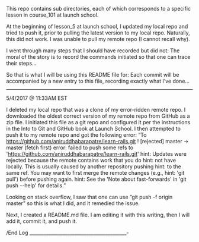 This repo contains sub directories, each of which corresponds to a specific lesson in course_101 at launch school. 

At the beginning of lesson_5 at launch school, I updated my local repo and tried to push it, prior to pulling the latest version to my local repo. Naturally, this did not work. I was unable to pull my remote repo (I cannot recall why). 

I went through many steps that I should have recorded but did not: The moral of the story is to record the commands initiated so that one can trace their steps… 

So that is what I will be using this README file for: Each commit will be accompanied by a new entry to this file, recording exactly what I’ve done… 



_____________________________________________
5/4/2017 @ 11:33AM EST

I deleted my local repo that was a clone of my error-ridden remote repo. I downloaded the oldest correct version of my remote repo from GitHub as a zip file. I initiated this file as a git repo and configured it per the instructions in the Into to Git and GitHub book at Launch School. I then attempted to push it to my remote repo and got the following error: 
	“To https://github.com/aniruddhabarapatre/learn-rails.git
 ! [rejected]        master -> master (fetch first)
error: failed to push some refs to 'https://github.com/aniruddhabarapatre/learn-rails.git'
hint: Updates were rejected because the remote contains work that you do
hint: not have locally. This is usually caused by another repository pushing
hint: to the same ref. You may want to first merge the remote changes (e.g.,
hint: 'git pull') before pushing again.
hint: See the 'Note about fast-forwards' in 'git push --help' for details.” 

Looking on stack overflow, I saw that one can use “git push -f origin master” so this is what I did, and it remedied the issue. 

Next, I created a README.md file. I am editing it with this writing, then I will add it, commit it, and push it. 

/End Log
_________________________________________-